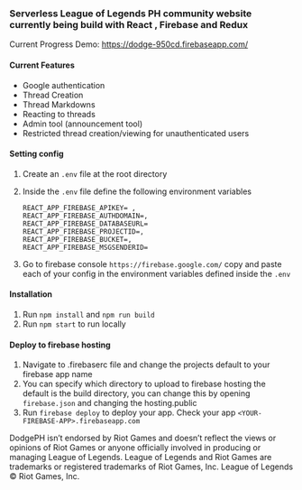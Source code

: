 

### Serverless League of Legends PH community website currently being build with React , Firebase and Redux

Current Progress Demo: https://dodge-950cd.firebaseapp.com/

#### Current Features
- Google authentication
- Thread Creation
- Thread Markdowns
- Reacting to threads
- Admin tool (announcement tool)
- Restricted thread creation/viewing for unauthenticated users


#### Setting config

1. Create an `.env` file at the root directory
2. Inside the `.env` file define the following environment variables

    ```
    REACT_APP_FIREBASE_APIKEY= ,
    REACT_APP_FIREBASE_AUTHDOMAIN=,
    REACT_APP_FIREBASE_DATABASEURL=
    REACT_APP_FIREBASE_PROJECTID=,
    REACT_APP_FIREBASE_BUCKET=,
    REACT_APP_FIREBASE_MSGSENDERID=
    ```
3. Go to firebase console `https://firebase.google.com/` copy and paste each of your config in the environment variables defined inside the `.env`

#### Installation

1. Run `npm install` and `npm run build`
2. Run `npm start` to run locally

#### Deploy to firebase hosting

1. Navigate to .firebaserc file and change the projects default to your firebase app name
2. You can specify which directory to upload to firebase hosting the default is the build directory, you can change this by opening `firebase.json` and changing the hosting.public
3. Run `firebase deploy` to deploy your app. Check your app `<YOUR-FIREBASE-APP>.firebaseapp.com`


DodgePH isn’t endorsed by Riot Games and doesn’t reflect the views or opinions of Riot Games or anyone officially involved in producing or managing League of Legends. League of Legends and Riot Games are trademarks or registered trademarks of Riot Games, Inc. League of Legends © Riot Games, Inc.
